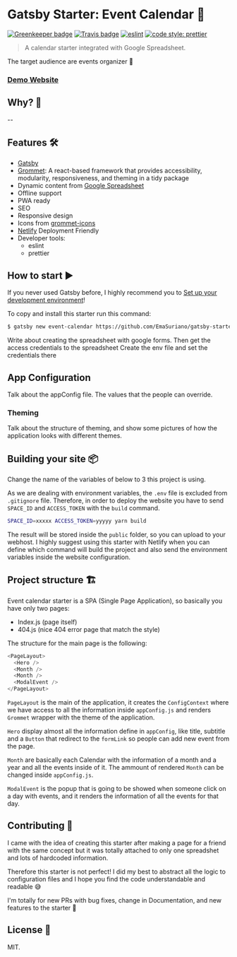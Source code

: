 # Gatsby Starter: Event Calendar 📅

[![Greenkeeper badge](https://badges.greenkeeper.io/EmaSuriano/gatsby-starter-mate.svg)](https://greenkeeper.io/)
[![Travis badge](https://api.travis-ci.org/EmaSuriano/gatsby-starter-mate.svg)](https://travis-ci.org/EmaSuriano/gatsby-starter-mate)
[![eslint](https://img.shields.io/badge/eslint-enabled-green.svg)](https://eslint.org/)
[![code style: prettier](https://img.shields.io/badge/code_style-prettier-ff69b4.svg)](https://github.com/prettier/prettier)

> A calendar starter integrated with Google Spreadsheet.

The target audience are events organizer 📅

### [Demo Website](https://gatsby-starter-event-calendar.netlify.com/)

## Why? 🤔

--

## Features 🛠

- [Gatsby](https://www.gatsbyjs.org/)
- [Grommet](http://grommet.io): A react-based framework that provides accessibility, modularity, responsiveness, and theming in a tidy package
- Dynamic content from [Google Spreadsheet](https://www.google.com/sheets/about/)
- Offline support
- PWA ready
- SEO
- Responsive design
- Icons from [grommet-icons](https://github.com/grommet/grommet-icons)
- [Netlify](https://www.netlify.com) Deployment Friendly
- Developer tools:
  - eslint
  - prettier

## How to start ▶️

If you never used Gatsby before, I highly recommend you to [Set up your development environment](https://www.gatsbyjs.org/tutorial/part-zero/)!

To copy and install this starter run this command:

```bash
$ gatsby new event-calendar https://github.com/EmaSuriano/gatsby-starter-event-calendar
```

Write about creating the spreadsheet with google forms.
Then get the access credentials to the spreadsheet
Create the env file and set the credentials there

## App Configuration

Talk about the appConfig file.
The values that the people can override.

### Theming

Talk about the structure of theming, and show some pictures of how the application looks with different themes.

## Building your site 📦

Change the name of the variables of below to 3 this project is using.

As we are dealing with environment variables, the `.env` file is excluded from `.gitignore` file. Therefore, in order to deploy the website you have to send `SPACE_ID` and `ACCESS_TOKEN` with the `build` command.

```bash
SPACE_ID=xxxxx ACCESS_TOKEN=yyyyy yarn build
```

The result will be stored inside the `public` folder, so you can upload to your webhost. I highly suggest using this starter with Netlify when you can define which command will build the project and also send the environment variables inside the website configuration.

## Project structure 🏗

Event calendar starter is a SPA (Single Page Application), so basically you have only two pages:

- Index.js (page itself)
- 404.js (nice 404 error page that match the style)

The structure for the main page is the following:

```javascript
<PageLayout>
  <Hero />
  <Month />
  <Month />
  <ModalEvent />
</PageLayout>
```

`PageLayout` is the main of the application, it creates the `ConfigContext` where we have access to all the information inside `appConfig.js` and renders `Grommet` wrapper with the theme of the application.

`Hero` display almost all the information define in `appConfig`, like title, subtitle and a `Button` that redirect to the `formLink` so people can add new event from the page.

`Month` are basically each Calendar with the information of a month and a year and all the events inside of it. The ammount of rendered `Month` can be changed inside `appConfig.js`.

`ModalEvent` is the popup that is going to be showed when someone click on a day with events, and it renders the information of all the events for that day.

## Contributing 💪

I came with the idea of creating this starter after making a page for a friend with the same concept but it was totally attached to only one spreadshet and lots of hardcoded information.

Therefore this starter is not perfect! I did my best to abstract all the logic to configuration files and I hope you find the code understandable and readable 😅

I'm totally for new PRs with bug fixes, change in Documentation, and new features to the starter 🙌

## License 📝

MIT.
